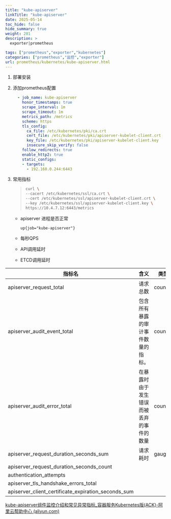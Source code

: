 ```yaml
---
title: "kube-apiserver"
linkTitle: "kube-apiserver"
date: 2025-05-14
toc_hide: false
hide_summary: true
weight: 201
description: >
  exporter|prometheus

tags: ["prometheus","exporter","kubernetes"]
categories: ["prometheus","监控","exporter"]
url: prometheus/kubernetes/kube-apiserver.html
---
```


1. 部署安装

2. 添加prometheus配置

   

   ```yaml
     - job_name: kube-apiserver
       honor_timestamps: true
       scrape_interval: 1m
       scrape_timeout: 1m
       metrics_path: /metrics
       scheme: https
       tls_config:
         ca_file: /etc/kubernetes/pki/ca.crt
         cert_file: /etc/kubernetes/pki/apiserver-kubelet-client.crt
         key_file: /etc/kubernetes/pki/apiserver-kubelet-client.key
         insecure_skip_verify: false
       follow_redirects: true
       enable_http2: true
       static_configs:
       - targets:
         - 192.168.0.244:6443
   ```

   

3. 常用指标

   >```bash
   >curl \
   >--cacert /etc/kubernetes/ssl/ca.crt \
   >--cert /etc/kubernetes/ssl/apiserver-kubelet-client.crt \
   >--key /etc/kubernetes/ssl/apiserver-kubelet-client.key \
   >https://10.4.7.12:6443/metrics
   >```

   

   + apiserver 进程是否正常

     ```
     up{job="kube-apiserver"}
     ```
   
   + 每秒QPS
   
   + API调用延时
   
   + ETCD调用延时

| 指标名                                              | 含义                                     | 类型    |
| --------------------------------------------------- | ---------------------------------------- | ------- |
| apiserver_request_total                             | 请求总数                                 | counter |
| apiserver_audit_event_total                         | 包含所有暴露的审计事件数量的指标。       | counter |
| apiserver_audit_error_total                         | 在暴露时由于发生错误而被丢弃的事件的数量 | counter |
| apiserver_request_duration_seconds_sum              | 请求耗时                                 | gauge   |
| apiserver_request_duration_seconds_count            |                                          |         |
| authentication_attempts                             |                                          |         |
| apiserver_tls_handshake_errors_total                |                                          |         |
| apiserver_client_certificate_expiration_seconds_sum |                                          |         |





[kube-apiserver组件监控介绍和常见异常指标_容器服务Kubernetes版(ACK)-阿里云帮助中心 (aliyun.com)](https://help.aliyun.com/zh/ack/ack-managed-and-ack-dedicated/user-guide/monitor-kube-apiserver)